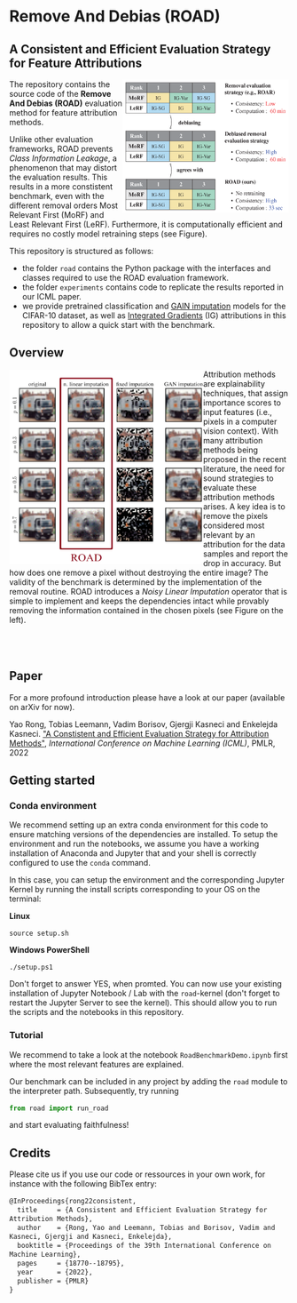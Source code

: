 # Remove And Debias (ROAD)
## A Consistent and Efficient Evaluation Strategy for Feature Attributions

<img align="right" width="300" height="240" src="https://raw.githubusercontent.com/tleemann/road_evaluation/main/images/ICMLPaperTeaser.png">

The repository contains the source code of the **Remove And Debias (ROAD)** evaluation method for feature attribution methods. 

Unlike other evaluation frameworks, ROAD prevents *Class Information Leakage*, a phenomenon that may distort the evaluation results. This results in a more constistent benchmark, even with the different removal orders Most Relevant First (MoRF) and Least Relevant First (LeRF). Furthermore, it is computationally efficient and requires no costly model retraining steps (see Figure).

This repository is structured as follows:
* the folder ```road``` contains the Python package with the interfaces and classes required to use the ROAD evaluation framework.
* the folder ```experiments``` contains code to replicate the results reported in our ICML paper.
* we provide pretrained classification and [GAIN imputation](https://proceedings.mlr.press/v80/yoon18a.html) models for the CIFAR-10 dataset, as well as [Integrated Gradients](https://arxiv.org/abs/1703.01365) (IG) attributions in this repository to allow a quick start with the benchmark.

## Overview
<img align="left" width="350" height="350" src="https://raw.githubusercontent.com/tleemann/road_evaluation/main/images/imputation_cifar.png">

Attribution methods are explainability techniques, that assign importance scores to input features (i.e., pixels in a computer vision context). With many attribution methods being proposed in the recent literature, the need for sound strategies to evaluate these attribution methods arises. A key idea is to remove the pixels considered most relevant by an attribution for the data samples and report the drop in accuracy. But how does one remove a pixel without destroying the entire image? The validity of the benchmark is determined by the implementation of the removal routine. ROAD introduces a *Noisy Linear Imputation* operator that is simple to implement and keeps the dependencies intact while provably removing the information contained in the chosen pixels (see Figure on the left).
<br>
<br>
<br>
<br>

## Paper
For a more profound introduction please have a look at our paper (available on arXiv for now).

Yao Rong, Tobias Leemann, Vadim Borisov, Gjergji Kasneci and Enkelejda Kasneci. ["A Constistent and Efficient Evaluation Strategy for Attribution Methods"](https://arxiv.org/pdf/2202.00449), *International Conference on Machine Learning (ICML)*, PMLR, 2022


## Getting started
### Conda environment
We recommend setting up an extra conda environment for this code to ensure matching versions of the dependencies are installed. To setup the environment and run the notebooks, we assume you have a working installation of Anaconda and Jupyter that and your shell is correctly configured to use the ``conda`` command.

In this case, you can setup the environment and the corresponding Jupyter Kernel by running the install scripts corresponding to your OS on the terminal:

**Linux**
```
source setup.sh
```
**Windows PowerShell**
```
./setup.ps1
```
Don't forget to answer YES, when promted.
You can now use your existing installation of Jupyter Notebook / Lab with the ``road``-kernel (don't forget to restart the Jupyter Server to see the kernel). This should allow you to run the scripts and the notebooks in this repository. 

### Tutorial
We recommend to take a look at the notebook ``RoadBenchmarkDemo.ipynb`` first where the most relevant features are explained.

Our benchmark can be included in any project by adding the ``road`` module to the interpreter path. 
Subsequently, try running 

```python
from road import run_road
```

and start evaluating faithfulness!

## Credits
Please cite us if you use our code or ressources in your own work, for instance with the following BibTex entry:
```
@InProceedings{rong22consistent,
  title     = {A Consistent and Efficient Evaluation Strategy for Attribution Methods},
  author    = {Rong, Yao and Leemann, Tobias and Borisov, Vadim and Kasneci, Gjergji and Kasneci, Enkelejda},
  booktitle = {Proceedings of the 39th International Conference on Machine Learning},
  pages     = {18770--18795},
  year      = {2022},
  publisher = {PMLR}
}

```

